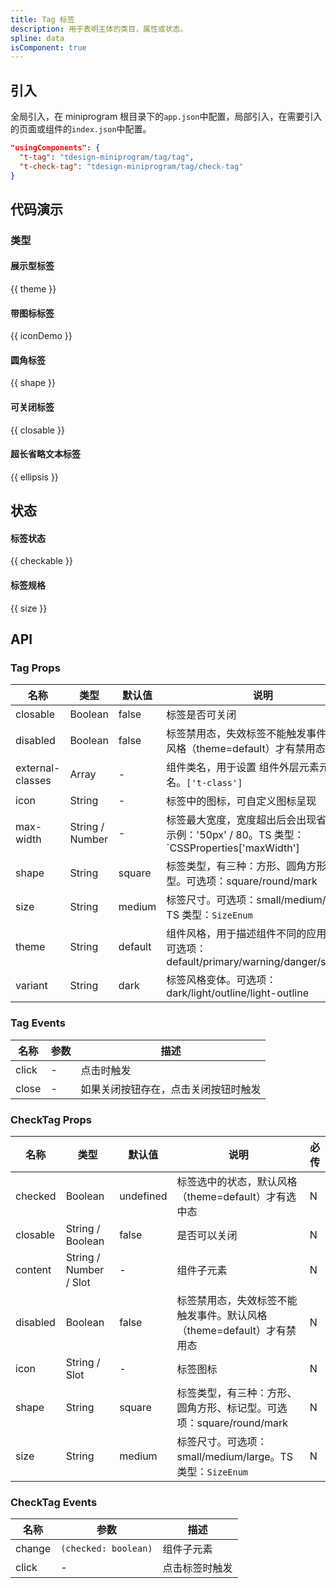 ```yaml
---
title: Tag 标签
description: 用于表明主体的类目，属性或状态。
spline: data
isComponent: true
---
```


## 引入

全局引入，在 miniprogram 根目录下的`app.json`中配置，局部引入，在需要引入的页面或组件的`index.json`中配置。

```json
"usingComponents": {
  "t-tag": "tdesign-miniprogram/tag/tag",
  "t-check-tag": "tdesign-miniprogram/tag/check-tag"
}
```

## 代码演示

### 类型
#### 展示型标签

{{ theme }}

#### 带图标标签

{{ iconDemo }}

#### 圆角标签

{{ shape }}

#### 可关闭标签

{{ closable }}

#### 超长省略文本标签

{{ ellipsis }}


## 状态

#### 标签状态

{{ checkable }}

#### 标签规格

{{ size }}

## API
### Tag Props

| 名称             | 类型            | 默认值  | 说明                                                                                         | 必传    |
| ---------------- | --------------- | ------- | -------------------------------------------------------------------------------------------- | ------- |
| closable         | Boolean         | false   | 标签是否可关闭                                                                               | N       |
| disabled         | Boolean         | false   | 标签禁用态，失效标签不能触发事件。默认风格（theme=default）才有禁用态                        | N       |
| external-classes | Array           | -       | 组件类名，用于设置 组件外层元素元素类名。`['t-class']`                                       | N       |
| icon             | String          | -       | 标签中的图标，可自定义图标呈现                                                               | N       |
| max-width        | String / Number | -       | 标签最大宽度，宽度超出后会出现省略号。示例：'50px' / 80。TS 类型：`CSSProperties['maxWidth'] | number` | N |
| shape            | String          | square  | 标签类型，有三种：方形、圆角方形、标记型。可选项：square/round/mark                          | N       |
| size             | String          | medium  | 标签尺寸。可选项：small/medium/large。TS 类型：`SizeEnum`                                    | N       |
| theme            | String          | default | 组件风格，用于描述组件不同的应用场景。可选项：default/primary/warning/danger/success         | N       |
| variant          | String          | dark    | 标签风格变体。可选项：dark/light/outline/light-outline                                       | N       |

### Tag Events

| 名称  | 参数 | 描述                                 |
| ----- | ---- | ------------------------------------ |
| click | -    | 点击时触发                           |
| close | -    | 如果关闭按钮存在，点击关闭按钮时触发 |

### CheckTag Props

| 名称     | 类型                   | 默认值    | 说明                                                                  | 必传 |
| -------- | ---------------------- | --------- | --------------------------------------------------------------------- | ---- |
| checked  | Boolean                | undefined | 标签选中的状态，默认风格（theme=default）才有选中态                   | N    |
| closable | String / Boolean       | false     | 是否可以关闭                                                          | N    |
| content  | String / Number / Slot | -         | 组件子元素                                                            | N    |
| disabled | Boolean                | false     | 标签禁用态，失效标签不能触发事件。默认风格（theme=default）才有禁用态 | N    |
| icon     | String / Slot          | -         | 标签图标                                                              | N    |
| shape    | String                 | square    | 标签类型，有三种：方形、圆角方形、标记型。可选项：square/round/mark   | N    |
| size     | String                 | medium    | 标签尺寸。可选项：small/medium/large。TS 类型：`SizeEnum`             | N    |

### CheckTag Events

| 名称   | 参数                 | 描述           |
| ------ | -------------------- | -------------- |
| change | `(checked: boolean)` | 组件子元素     |
| click  | -                    | 点击标签时触发 |
